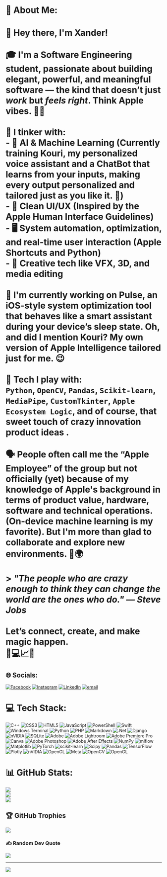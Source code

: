# 💫 About Me:
# 👋 Hey there, I'm Xander!<br><br>🎓 I'm a Software Engineering student, passionate about building elegant, powerful, and meaningful software — the kind that doesn’t just *work* but *feels right*. Think Apple vibes. 🍎✨<br><br>🔧 I tinker with:<br>- 🧠 AI & Machine Learning (Currently training Kouri, my personalized voice assistant and a ChatBot that learns from your inputs, making every output personalized and tailored just as you like it. 🤖)<br>- 🧼 Clean UI/UX (Inspired by the Apple Human Interface Guidelines)<br>- 🖥️ System automation, optimization, and real-time user interaction (Apple Shortcuts and Python)<br>- 📸 Creative tech like VFX, 3D, and media editing<br><br>🚀 I'm currently working on **Pulse**, an iOS-style system optimization tool that behaves like a smart assistant during your device’s sleep state. Oh, and did I mention Kouri? My own version of Apple Intelligence tailored just for me. 😉<br><br>🧪 Tech I play with:<br>`Python`, `OpenCV`, `Pandas`, `Scikit-learn`, `MediaPipe`, `CustomTkinter`, `Apple Ecosystem Logic`, and of course, that sweet touch of **crazy innovation product ideas** .<br><br>🗣️ People often call me the “Apple Employee” of the group but not officially (yet) because of my knowledge of Apple's background in terms of product value, hardware, software and technical operations. (On-device machine learning is my favorite). But I'm more than glad to collaborate and explore new environments. 🍎🌍 <br><br>> _"The people who are crazy enough to think they can change the world are the ones who do." — Steve Jobs_<br><br>Let’s connect, create, and make magic happen.  <br>🧠💻📈🚀  <br>


## 🌐 Socials:
[![Facebook](https://img.shields.io/badge/Facebook-%231877F2.svg?logo=Facebook&logoColor=white)]([https://facebook.com/XanderDacillo](https://www.facebook.com/xander.rukkan/)) [![Instagram](https://img.shields.io/badge/Instagram-%23E4405F.svg?logo=Instagram&logoColor=white)](https://instagram.com/lourdxnd) [![LinkedIn](https://img.shields.io/badge/LinkedIn-%230077B5.svg?logo=linkedin&logoColor=white)](https://linkedin.com/in/LordXanderN.Dacillo) [![email](https://img.shields.io/badge/Email-D14836?logo=gmail&logoColor=white)](mailto:lordxanderdacillo@gmail.com) 

# 💻 Tech Stack:
![C++](https://img.shields.io/badge/c++-%2300599C.svg?style=for-the-badge&logo=c%2B%2B&logoColor=white) ![CSS3](https://img.shields.io/badge/css3-%231572B6.svg?style=for-the-badge&logo=css3&logoColor=white) ![HTML5](https://img.shields.io/badge/html5-%23E34F26.svg?style=for-the-badge&logo=html5&logoColor=white) ![JavaScript](https://img.shields.io/badge/javascript-%23323330.svg?style=for-the-badge&logo=javascript&logoColor=%23F7DF1E) ![PowerShell](https://img.shields.io/badge/PowerShell-%235391FE.svg?style=for-the-badge&logo=powershell&logoColor=white) ![Swift](https://img.shields.io/badge/swift-F54A2A?style=for-the-badge&logo=swift&logoColor=white) ![Windows Terminal](https://img.shields.io/badge/Windows%20Terminal-%234D4D4D.svg?style=for-the-badge&logo=windows-terminal&logoColor=white) ![Python](https://img.shields.io/badge/python-3670A0?style=for-the-badge&logo=python&logoColor=ffdd54) ![PHP](https://img.shields.io/badge/php-%23777BB4.svg?style=for-the-badge&logo=php&logoColor=white) ![Markdown](https://img.shields.io/badge/markdown-%23000000.svg?style=for-the-badge&logo=markdown&logoColor=white) ![.Net](https://img.shields.io/badge/.NET-5C2D91?style=for-the-badge&logo=.net&logoColor=white) ![Django](https://img.shields.io/badge/django-%23092E20.svg?style=for-the-badge&logo=django&logoColor=white) ![nVIDIA](https://img.shields.io/badge/cuda-000000.svg?style=for-the-badge&logo=nVIDIA&logoColor=green) ![SQLite](https://img.shields.io/badge/sqlite-%2307405e.svg?style=for-the-badge&logo=sqlite&logoColor=white) ![Adobe](https://img.shields.io/badge/adobe-%23FF0000.svg?style=for-the-badge&logo=adobe&logoColor=white) ![Adobe Lightroom](https://img.shields.io/badge/Adobe%20Lightroom-31A8FF.svg?style=for-the-badge&logo=Adobe%20Lightroom&logoColor=white) ![Adobe Premiere Pro](https://img.shields.io/badge/Adobe%20Premiere%20Pro-9999FF.svg?style=for-the-badge&logo=Adobe%20Premiere%20Pro&logoColor=white) ![Canva](https://img.shields.io/badge/Canva-%2300C4CC.svg?style=for-the-badge&logo=Canva&logoColor=white) ![Adobe Photoshop](https://img.shields.io/badge/adobe%20photoshop-%2331A8FF.svg?style=for-the-badge&logo=adobe%20photoshop&logoColor=white) ![Adobe After Effects](https://img.shields.io/badge/Adobe%20After%20Effects-9999FF.svg?style=for-the-badge&logo=Adobe%20After%20Effects&logoColor=white) ![NumPy](https://img.shields.io/badge/numpy-%23013243.svg?style=for-the-badge&logo=numpy&logoColor=white) ![mlflow](https://img.shields.io/badge/mlflow-%23d9ead3.svg?style=for-the-badge&logo=numpy&logoColor=blue) ![Matplotlib](https://img.shields.io/badge/Matplotlib-%23ffffff.svg?style=for-the-badge&logo=Matplotlib&logoColor=black) ![PyTorch](https://img.shields.io/badge/PyTorch-%23EE4C2C.svg?style=for-the-badge&logo=PyTorch&logoColor=white) ![scikit-learn](https://img.shields.io/badge/scikit--learn-%23F7931E.svg?style=for-the-badge&logo=scikit-learn&logoColor=white) ![Scipy](https://img.shields.io/badge/SciPy-%230C55A5.svg?style=for-the-badge&logo=scipy&logoColor=%white) ![Pandas](https://img.shields.io/badge/pandas-%23150458.svg?style=for-the-badge&logo=pandas&logoColor=white) ![TensorFlow](https://img.shields.io/badge/TensorFlow-%23FF6F00.svg?style=for-the-badge&logo=TensorFlow&logoColor=white) ![Plotly](https://img.shields.io/badge/Plotly-%233F4F75.svg?style=for-the-badge&logo=plotly&logoColor=white) ![nVIDIA](https://img.shields.io/badge/nVIDIA-%2376B900.svg?style=for-the-badge&logo=nVIDIA&logoColor=white) ![OpenGL](https://img.shields.io/badge/OpenGL-white?logo=OpenGL&style=for-the-badge) ![Meta](https://img.shields.io/badge/Meta-%230467DF.svg?style=for-the-badge&logo=Meta&logoColor=white) ![OpenCV](https://img.shields.io/badge/opencv-%23white.svg?style=for-the-badge&logo=opencv&logoColor=white) ![OpenGL](https://img.shields.io/badge/OpenGL-%23FFFFFF.svg?style=for-the-badge&logo=opengl)
# 📊 GitHub Stats:
![](https://github-readme-stats.vercel.app/api?username=TadeyRuk&theme=dark&hide_border=false&include_all_commits=true&count_private=true)<br/>
![](https://nirzak-streak-stats.vercel.app/?user=TadeyRuk&theme=dark&hide_border=false)<br/>
![](https://github-readme-stats.vercel.app/api/top-langs/?username=TadeyRuk&theme=dark&hide_border=false&include_all_commits=true&count_private=true&layout=compact)

## 🏆 GitHub Trophies
![](https://github-profile-trophy.vercel.app/?username=TadeyRuk&theme=radical&no-frame=false&no-bg=true&margin-w=4)

### ✍️ Random Dev Quote
![](https://quotes-github-readme.vercel.app/api?type=horizontal&theme=radical)

---
[![](https://visitcount.itsvg.in/api?id=TadeyRuk&icon=0&color=0)](https://visitcount.itsvg.in)

<!-- Proudly created with GPRM ( https://gprm.itsvg.in ) -->
